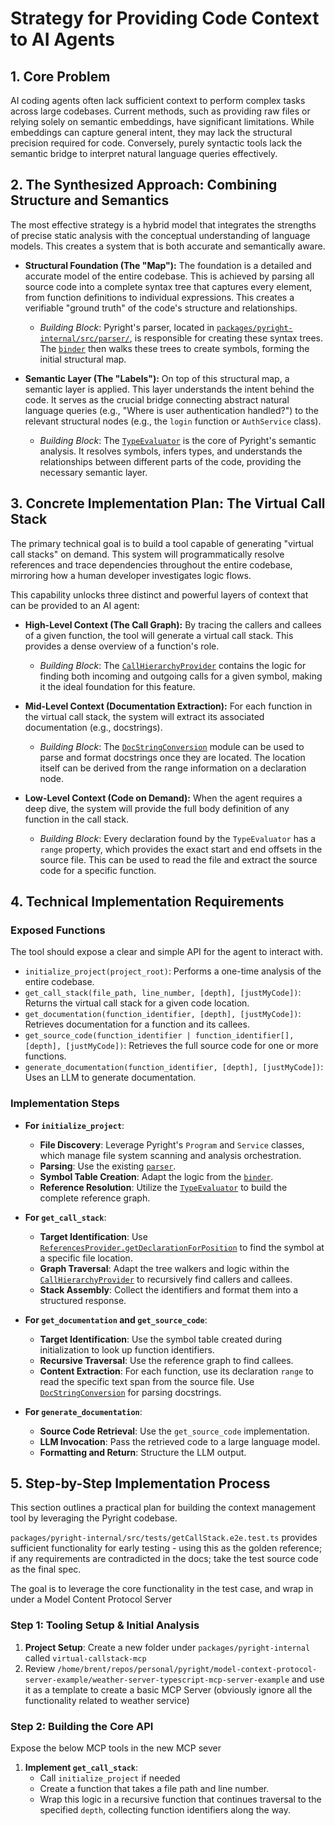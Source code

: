 # Strategy for Providing Code Context to AI Agents

## 1. Core Problem
AI coding agents often lack sufficient context to perform complex tasks across large codebases. Current methods, such as providing raw files or relying solely on semantic embeddings, have significant limitations. While embeddings can capture general intent, they may lack the structural precision required for code. Conversely, purely syntactic tools lack the semantic bridge to interpret natural language queries effectively.

## 2. The Synthesized Approach: Combining Structure and Semantics
The most effective strategy is a hybrid model that integrates the strengths of precise static analysis with the conceptual understanding of language models. This creates a system that is both accurate and semantically aware.

*   **Structural Foundation (The "Map"):** The foundation is a detailed and accurate model of the entire codebase. This is achieved by parsing all source code into a complete syntax tree that captures every element, from function definitions to individual expressions. This creates a verifiable "ground truth" of the code's structure and relationships.
    *   *Building Block*: Pyright's parser, located in [`packages/pyright-internal/src/parser/`](../packages/pyright-internal/src/parser/), is responsible for creating these syntax trees. The [`binder`](../packages/pyright-internal/src/analyzer/binder.ts) then walks these trees to create symbols, forming the initial structural map.

*   **Semantic Layer (The "Labels"):** On top of this structural map, a semantic layer is applied. This layer understands the intent behind the code. It serves as the crucial bridge connecting abstract natural language queries (e.g., "Where is user authentication handled?") to the relevant structural nodes (e.g., the `login` function or `AuthService` class).
    *   *Building Block*: The [`TypeEvaluator`](../packages/pyright-internal/src/analyzer/typeEvaluator.ts) is the core of Pyright's semantic analysis. It resolves symbols, infers types, and understands the relationships between different parts of the code, providing the necessary semantic layer.

## 3. Concrete Implementation Plan: The Virtual Call Stack
The primary technical goal is to build a tool capable of generating "virtual call stacks" on demand. This system will programmatically resolve references and trace dependencies throughout the entire codebase, mirroring how a human developer investigates logic flows.

This capability unlocks three distinct and powerful layers of context that can be provided to an AI agent:

*   **High-Level Context (The Call Graph):** By tracing the callers and callees of a given function, the tool will generate a virtual call stack. This provides a dense overview of a function's role.
    *   *Building Block*: The [`CallHierarchyProvider`](../packages/pyright-internal/src/languageService/callHierarchyProvider.ts) contains the logic for finding both incoming and outgoing calls for a given symbol, making it the ideal foundation for this feature.

*   **Mid-Level Context (Documentation Extraction):** For each function in the virtual call stack, the system will extract its associated documentation (e.g., docstrings).
    *   *Building Block*: The [`DocStringConversion`](../packages/pyright-internal/src/analyzer/docStringConversion.ts) module can be used to parse and format docstrings once they are located. The location itself can be derived from the range information on a declaration node.

*   **Low-Level Context (Code on Demand):** When the agent requires a deep dive, the system will provide the full body definition of any function in the call stack.
    *   *Building Block*: Every declaration found by the `TypeEvaluator` has a `range` property, which provides the exact start and end offsets in the source file. This can be used to read the file and extract the source code for a specific function.

## 4. Technical Implementation Requirements

### Exposed Functions
The tool should expose a clear and simple API for the agent to interact with.

*   `initialize_project(project_root)`: Performs a one-time analysis of the entire codebase.
*   `get_call_stack(file_path, line_number, [depth], [justMyCode])`: Returns the virtual call stack for a given code location.
*   `get_documentation(function_identifier, [depth], [justMyCode])`: Retrieves documentation for a function and its callees.
*   `get_source_code(function_identifier | function_identifier[], [depth], [justMyCode])`: Retrieves the full source code for one or more functions.
*   `generate_documentation(function_identifier, [depth], [justMyCode])`: Uses an LLM to generate documentation.

### Implementation Steps

*   **For `initialize_project`**:
    *   **File Discovery**: Leverage Pyright's `Program` and `Service` classes, which manage file system scanning and analysis orchestration.
    *   **Parsing**: Use the existing [`parser`](../packages/pyright-internal/src/parser/).
    *   **Symbol Table Creation**: Adapt the logic from the [`binder`](../packages/pyright-internal/src/analyzer/binder.ts).
    *   **Reference Resolution**: Utilize the [`TypeEvaluator`](../packages/pyright-internal/src/analyzer/typeEvaluator.ts) to build the complete reference graph.

*   **For `get_call_stack`**:
    *   **Target Identification**: Use [`ReferencesProvider.getDeclarationForPosition`](../packages/pyright-internal/src/languageService/referencesProvider.ts) to find the symbol at a specific file location.
    *   **Graph Traversal**: Adapt the tree walkers and logic within the [`CallHierarchyProvider`](../packages/pyright-internal/src/languageService/callHierarchyProvider.ts) to recursively find callers and callees.
    *   **Stack Assembly**: Collect the identifiers and format them into a structured response.

*   **For `get_documentation` and `get_source_code`**:
    *   **Target Identification**: Use the symbol table created during initialization to look up function identifiers.
    *   **Recursive Traversal**: Use the reference graph to find callees.
    *   **Content Extraction**: For each function, use its declaration `range` to read the specific text span from the source file. Use [`DocStringConversion`](../packages/pyright-internal/src/analyzer/docStringConversion.ts) for parsing docstrings.

*   **For `generate_documentation`**:
    *   **Source Code Retrieval**: Use the `get_source_code` implementation.
    *   **LLM Invocation**: Pass the retrieved code to a large language model.
    *   **Formatting and Return**: Structure the LLM output.

## 5. Step-by-Step Implementation Process

This section outlines a practical plan for building the context management tool by leveraging the Pyright codebase.

`packages/pyright-internal/src/tests/getCallStack.e2e.test.ts` provides sufficient functionality for early testing - using this as the golden reference; if any requirements are contradicted in the docs; take the test source code as the final spec.

The goal is to leverage the core functionality in the test case, and wrap in under a Model Content Protocol Server

### Step 1: Tooling Setup & Initial Analysis
1.  **Project Setup**: Create a new folder under `packages/pyright-internal` called `virtual-callstack-mcp`
2.  Review `/home/brent/repos/personal/pyright/model-context-protocol-server-example/weather-server-typescript-mcp-server-example` and use it as a template to create a basic MCP Server (obviously ignore all the functionality related to weather service)
### Step 2: Building the Core API
Expose the below MCP tools in the new MCP sever

1.  **Implement `get_call_stack`**:
    *   Call `initialize_project` if needed
    *   Create a function that takes a file path and line number.
    *   Wrap this logic in a recursive function that continues traversal to the specified `depth`, collecting function identifiers along the way.
